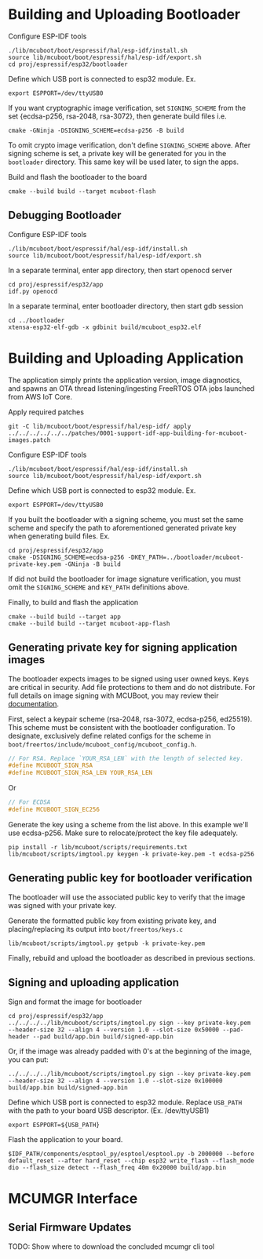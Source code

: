# Building and Uploading Bootloader
Configure ESP-IDF tools
```console
./lib/mcuboot/boot/espressif/hal/esp-idf/install.sh
source lib/mcuboot/boot/espressif/hal/esp-idf/export.sh
cd proj/espressif/esp32/bootloader
```

Define which USB port is connected to esp32 module. Ex.
```console
export ESPPORT=/dev/ttyUSB0
```

If you want cryptographic image verification, set `SIGNING_SCHEME` from the set {ecdsa-p256, rsa-2048, rsa-3072}, then generate build files i.e.
```console
cmake -GNinja -DSIGNING_SCHEME=ecdsa-p256 -B build
```
To omit crypto image verification, don't define `SIGNING_SCHEME` above. After signing scheme is set, a private key will be generated for you in the `bootloader` directory. This same key will be used later, to sign the apps.

Build and flash the bootloader to the board
```console
cmake --build build --target mcuboot-flash
```

## Debugging Bootloader
Configure ESP-IDF tools
```console
./lib/mcuboot/boot/espressif/hal/esp-idf/install.sh
source lib/mcuboot/boot/espressif/hal/esp-idf/export.sh
```

In a separate terminal, enter app directory, then start openocd server
```console
cd proj/espressif/esp32/app
idf.py openocd
```

In a separate terminal, enter bootloader directory, then start gdb session
```console
cd ../bootloader
xtensa-esp32-elf-gdb -x gdbinit build/mcuboot_esp32.elf
```

# Building and Uploading Application
The application simply prints the application version, image diagnostics, and spawns an OTA thread listening/ingesting FreeRTOS OTA jobs launched from AWS IoT Core.

Apply required patches
```
git -C lib/mcuboot/boot/espressif/hal/esp-idf/ apply ../../../../../../patches/0001-support-idf-app-building-for-mcuboot-images.patch
```

Configure ESP-IDF tools
```console
./lib/mcuboot/boot/espressif/hal/esp-idf/install.sh
source lib/mcuboot/boot/espressif/hal/esp-idf/export.sh
```

Define which USB port is connected to esp32 module. Ex.
```console
export ESPPORT=/dev/ttyUSB0
```

If you built the bootloader with a signing scheme, you must set the same scheme and specify the path to aforementioned generated private key when generating build files. Ex.
```console
cd proj/espressif/esp32/app
cmake -DSIGNING_SCHEME=ecdsa-p256 -DKEY_PATH=../bootloader/mcuboot-private-key.pem -GNinja -B build
```
If did not build the bootloader for image signature verification, you must omit the `SIGNING_SCHEME` and `KEY_PATH` definitions above.

Finally, to build and flash the application
```
cmake --build build --target app
cmake --build build --target mcuboot-app-flash
```

## Generating private key for signing application images
The bootloader expects images to be signed using user owned keys. Keys are critical in security. Add file protections to them
and do not distribute. For full details on image signing with MCUBoot, you may review their [documentation](https://github.com/mcu-tools/mcuboot/blob/main/docs/imgtool.md).

First, select a keypair scheme (rsa-2048, rsa-3072, ecdsa-p256, ed25519). This scheme must be consistent with the bootloader configuration. To designate, exclusively define related configs for the scheme in `boot/freertos/include/mcuboot_config/mcuboot_config.h`.
```c
// For RSA. Replace `YOUR_RSA_LEN` with the length of selected key.
#define MCUBOOT_SIGN_RSA
#define MCUBOOT_SIGN_RSA_LEN YOUR_RSA_LEN
```
Or
```c
// For ECDSA
#define MCUBOOT_SIGN_EC256
```

Generate the key using a scheme from the list above. In this example we'll use ecdsa-p256. Make sure to relocate/protect the key file adequately.
```console
pip install -r lib/mcuboot/scripts/requirements.txt
lib/mcuboot/scripts/imgtool.py keygen -k private-key.pem -t ecdsa-p256
```
## Generating public key for bootloader verification
The bootloader will use the associated public key to verify that the image was signed with your private key.

Generate the formatted public key from existing private key, and placing/replacing its output into `boot/freertos/keys.c`
```console
lib/mcuboot/scripts/imgtool.py getpub -k private-key.pem 
```

Finally, rebuild and upload the bootloader as described in previous sections.

## Signing and uploading application
Sign and format the image for bootloader
```console
cd proj/espressif/esp32/app
../../../../lib/mcuboot/scripts/imgtool.py sign --key private-key.pem --header-size 32 --align 4 --version 1.0 --slot-size 0x50000 --pad-header --pad build/app.bin build/signed-app.bin
```
Or, if the image was already padded with 0's at the beginning of the image, you can put:
```
../../../../lib/mcuboot/scripts/imgtool.py sign --key private-key.pem --header-size 32 --align 4 --version 1.0 --slot-size 0x100000 build/app.bin build/signed-app.bin
```

Define which USB port is connected to esp32 module. Replace `USB_PATH` with the path to your board USB descriptor. (Ex. /dev/ttyUSB1)
```console
export ESPPORT=${USB_PATH}
```

Flash the application to your board.
```console
$IDF_PATH/components/esptool_py/esptool/esptool.py -b 2000000 --before default_reset --after hard_reset --chip esp32 write_flash --flash_mode dio --flash_size detect --flash_freq 40m 0x20000 build/app.bin
```


# MCUMGR Interface

## Serial Firmware Updates
TODO: Show where to download the concluded mcumgr cli tool 
